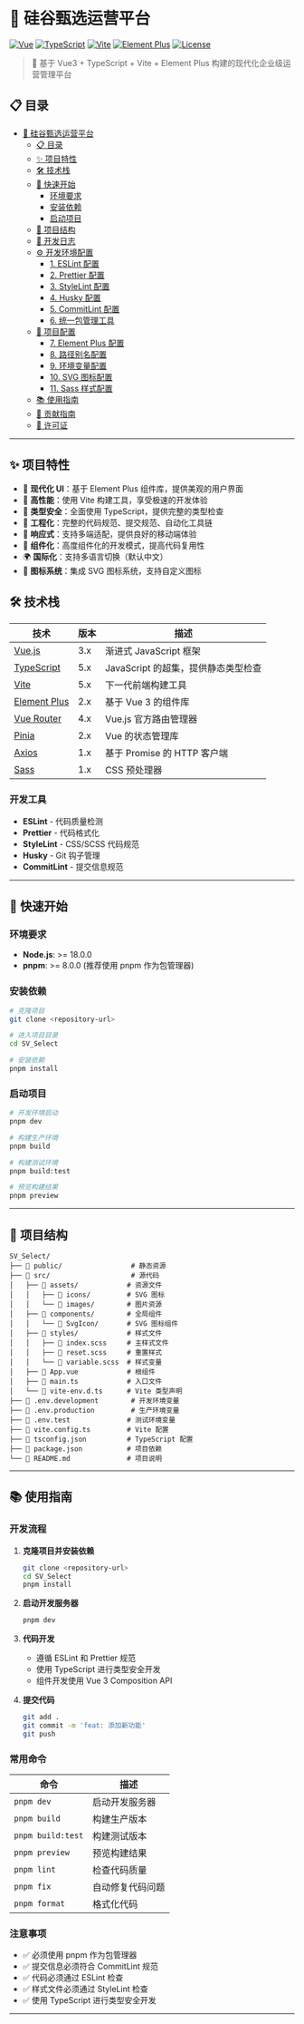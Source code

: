 # 🚀 硅谷甄选运营平台

[![Vue](https://img.shields.io/badge/Vue-3.x-brightgreen.svg)](https://vuejs.org/)
[![TypeScript](https://img.shields.io/badge/TypeScript-5.x-blue.svg)](https://www.typescriptlang.org/)
[![Vite](https://img.shields.io/badge/Vite-5.x-646CFF.svg)](https://vitejs.dev/)
[![Element Plus](https://img.shields.io/badge/Element%20Plus-2.x-409EFF.svg)](https://element-plus.org/)
[![License](https://img.shields.io/badge/License-MIT-yellow.svg)](LICENSE)

> 🎯 基于 Vue3 + TypeScript + Vite + Element Plus 构建的现代化企业级运营管理平台

## 📋 目录

- [🚀 硅谷甄选运营平台](#-硅谷甄选运营平台)
  - [📋 目录](#-目录)
  - [✨ 项目特性](#-项目特性)
  - [🛠️ 技术栈](#️-技术栈)
  - [🚀 快速开始](#-快速开始)
    - [环境要求](#环境要求)
    - [安装依赖](#安装依赖)
    - [启动项目](#启动项目)
  - [📁 项目结构](#-项目结构)
  - [📝 开发日志](#-开发日志)
  - [⚙️ 开发环境配置](#️-开发环境配置)
    - [1. ESLint 配置](#1-eslint-配置)
    - [2. Prettier 配置](#2-prettier-配置)
    - [3. StyleLint 配置](#3-stylelint-配置)
    - [4. Husky 配置](#4-husky-配置)
    - [5. CommitLint 配置](#5-commitlint-配置)
    - [6. 统一包管理工具](#6-统一包管理工具)
  - [🔧 项目配置](#-项目配置)
    - [7. Element Plus 配置](#7-element-plus-配置)
    - [8. 路径别名配置](#8-路径别名配置)
    - [9. 环境变量配置](#9-环境变量配置)
    - [10. SVG 图标配置](#10-svg-图标配置)
    - [11. Sass 样式配置](#11-sass-样式配置)
  - [📚 使用指南](#-使用指南)
  - [🤝 贡献指南](#-贡献指南)
  - [📄 许可证](#-许可证)

---

## ✨ 项目特性

- 🎨 **现代化 UI**：基于 Element Plus 组件库，提供美观的用户界面
- 🚀 **高性能**：使用 Vite 构建工具，享受极速的开发体验
- 💪 **类型安全**：全面使用 TypeScript，提供完整的类型检查
- 🔧 **工程化**：完整的代码规范、提交规范、自动化工具链
- 📱 **响应式**：支持多端适配，提供良好的移动端体验
- 🎯 **组件化**：高度组件化的开发模式，提高代码复用性
- 🌍 **国际化**：支持多语言切换（默认中文）
- 🎪 **图标系统**：集成 SVG 图标系统，支持自定义图标

## 🛠️ 技术栈

| 技术                                          | 版本 | 描述                                |
| --------------------------------------------- | ---- | ----------------------------------- |
| [Vue.js](https://vuejs.org/)                  | 3.x  | 渐进式 JavaScript 框架              |
| [TypeScript](https://www.typescriptlang.org/) | 5.x  | JavaScript 的超集，提供静态类型检查 |
| [Vite](https://vitejs.dev/)                   | 5.x  | 下一代前端构建工具                  |
| [Element Plus](https://element-plus.org/)     | 2.x  | 基于 Vue 3 的组件库                 |
| [Vue Router](https://router.vuejs.org/)       | 4.x  | Vue.js 官方路由管理器               |
| [Pinia](https://pinia.vuejs.org/)             | 2.x  | Vue 的状态管理库                    |
| [Axios](https://axios-http.com/)              | 1.x  | 基于 Promise 的 HTTP 客户端         |
| [Sass](https://sass-lang.com/)                | 1.x  | CSS 预处理器                        |

### 开发工具

- **ESLint** - 代码质量检测
- **Prettier** - 代码格式化
- **StyleLint** - CSS/SCSS 代码规范
- **Husky** - Git 钩子管理
- **CommitLint** - 提交信息规范

---

## 🚀 快速开始

### 环境要求

- **Node.js**: >= 18.0.0
- **pnpm**: >= 8.0.0 (推荐使用 pnpm 作为包管理器)

### 安装依赖

```bash
# 克隆项目
git clone <repository-url>

# 进入项目目录
cd SV_Select

# 安装依赖
pnpm install
```

### 启动项目

```bash
# 开发环境启动
pnpm dev

# 构建生产环境
pnpm build

# 构建测试环境
pnpm build:test

# 预览构建结果
pnpm preview
```

---

## 📁 项目结构

```
SV_Select/
├── 📁 public/                 # 静态资源
├── 📁 src/                    # 源代码
│   ├── 📁 assets/            # 资源文件
│   │   ├── 📁 icons/         # SVG 图标
│   │   └── 📁 images/        # 图片资源
│   ├── 📁 components/        # 全局组件
│   │   └── 📁 SvgIcon/       # SVG 图标组件
│   ├── 📁 styles/            # 样式文件
│   │   ├── 📄 index.scss     # 主样式文件
│   │   ├── 📄 reset.scss     # 重置样式
│   │   └── 📄 variable.scss  # 样式变量
│   ├── 📄 App.vue            # 根组件
│   ├── 📄 main.ts            # 入口文件
│   └── 📄 vite-env.d.ts      # Vite 类型声明
├── 📄 .env.development        # 开发环境变量
├── 📄 .env.production         # 生产环境变量
├── 📄 .env.test              # 测试环境变量
├── 📄 vite.config.ts         # Vite 配置
├── 📄 tsconfig.json          # TypeScript 配置
├── 📄 package.json           # 项目依赖
└── 📄 README.md              # 项目说明
```

---

## 📚 使用指南

### 开发流程

1. **克隆项目并安装依赖**

   ```bash
   git clone <repository-url>
   cd SV_Select
   pnpm install
   ```

2. **启动开发服务器**

   ```bash
   pnpm dev
   ```

3. **代码开发**
   - 遵循 ESLint 和 Prettier 规范
   - 使用 TypeScript 进行类型安全开发
   - 组件开发使用 Vue 3 Composition API

4. **提交代码**
   ```bash
   git add .
   git commit -m 'feat: 添加新功能'
   git push
   ```

### 常用命令

| 命令              | 描述             |
| ----------------- | ---------------- |
| `pnpm dev`        | 启动开发服务器   |
| `pnpm build`      | 构建生产版本     |
| `pnpm build:test` | 构建测试版本     |
| `pnpm preview`    | 预览构建结果     |
| `pnpm lint`       | 检查代码质量     |
| `pnpm fix`        | 自动修复代码问题 |
| `pnpm format`     | 格式化代码       |

### 注意事项

- ✅ 必须使用 pnpm 作为包管理器
- ✅ 提交信息必须符合 CommitLint 规范
- ✅ 代码必须通过 ESLint 检查
- ✅ 样式文件必须通过 StyleLint 检查
- ✅ 使用 TypeScript 进行类型安全开发

---
